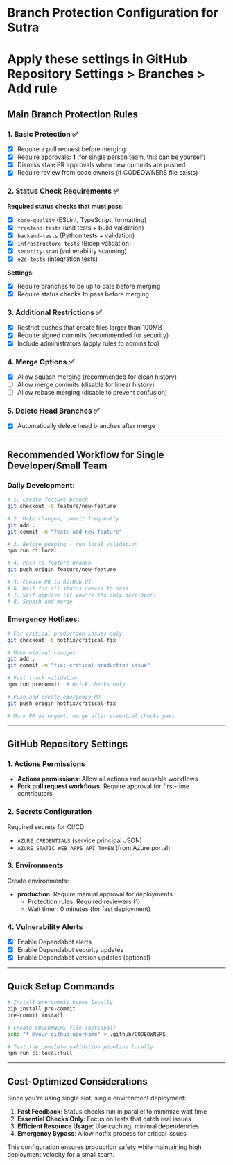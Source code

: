 # Branch Protection Configuration for Sutra
# Apply these settings in GitHub Repository Settings > Branches > Add rule

## Main Branch Protection Rules

### 1. Basic Protection ✅
- [x] Require a pull request before merging
- [x] Require approvals: **1** (for single person team, this can be yourself)
- [x] Dismiss stale PR approvals when new commits are pushed
- [x] Require review from code owners (if CODEOWNERS file exists)

### 2. Status Check Requirements ✅
**Required status checks that must pass:**
- [x] `code-quality` (ESLint, TypeScript, formatting)
- [x] `frontend-tests` (unit tests + build validation) 
- [x] `backend-tests` (Python tests + validation)
- [x] `infrastructure-tests` (Bicep validation)
- [x] `security-scan` (vulnerability scanning)
- [x] `e2e-tests` (integration tests)

**Settings:**
- [x] Require branches to be up to date before merging
- [x] Require status checks to pass before merging

### 3. Additional Restrictions ✅
- [x] Restrict pushes that create files larger than 100MB
- [x] Require signed commits (recommended for security)
- [x] Include administrators (apply rules to admins too)

### 4. Merge Options ✅ 
- [x] Allow squash merging (recommended for clean history)
- [ ] Allow merge commits (disable for linear history)
- [ ] Allow rebase merging (disable to prevent confusion)

### 5. Delete Head Branches ✅
- [x] Automatically delete head branches after merge

---

## Recommended Workflow for Single Developer/Small Team

### Daily Development:
```bash
# 1. Create feature branch
git checkout -b feature/new-feature

# 2. Make changes, commit frequently
git add .
git commit -m "feat: add new feature"

# 3. Before pushing - run local validation
npm run ci:local

# 4. Push to feature branch
git push origin feature/new-feature

# 5. Create PR in GitHub UI
# 6. Wait for all status checks to pass
# 7. Self-approve (if you're the only developer)
# 8. Squash and merge
```

### Emergency Hotfixes:
```bash
# For critical production issues only
git checkout -b hotfix/critical-fix

# Make minimal changes
git add .
git commit -m "fix: critical production issue"

# Fast track validation
npm run precommit  # Quick checks only

# Push and create emergency PR
git push origin hotfix/critical-fix

# Mark PR as urgent, merge after essential checks pass
```

---

## GitHub Repository Settings

### 1. Actions Permissions
- **Actions permissions**: Allow all actions and reusable workflows
- **Fork pull request workflows**: Require approval for first-time contributors

### 2. Secrets Configuration
Required secrets for CI/CD:
- `AZURE_CREDENTIALS` (service principal JSON)
- `AZURE_STATIC_WEB_APPS_API_TOKEN` (from Azure portal)

### 3. Environments
Create environments:
- **production**: Require manual approval for deployments
  - Protection rules: Required reviewers (1)
  - Wait timer: 0 minutes (for fast deployment)

### 4. Vulnerability Alerts
- [x] Enable Dependabot alerts
- [x] Enable Dependabot security updates
- [x] Enable Dependabot version updates (optional)

---

## Quick Setup Commands

```bash
# Install pre-commit hooks locally
pip install pre-commit
pre-commit install

# Create CODEOWNERS file (optional)
echo "* @your-github-username" > .github/CODEOWNERS

# Test the complete validation pipeline locally
npm run ci:local:full
```

---

## Cost-Optimized Considerations

Since you're using single slot, single environment deployment:

1. **Fast Feedback**: Status checks run in parallel to minimize wait time
2. **Essential Checks Only**: Focus on tests that catch real issues
3. **Efficient Resource Usage**: Use caching, minimal dependencies
4. **Emergency Bypass**: Allow hotfix process for critical issues

This configuration ensures production safety while maintaining high deployment velocity for a small team.
